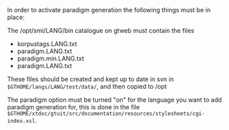 In order to activate paradigm generation the following things must be in place:

 The /opt/smi/LANG/bin catalogue on gtweb must contain the files
* korpustags.LANG.txt
* paradigm.LANG.txt
* paradigm.min.LANG.txt
* paradigm.LANG.txt

These files should be created and kept up to date in svn in
`$GTHOME/langs/LANG/test/data/`, and then copied to /opt

The paradigm option must be turned "on" for the language you
want to add paradigm generation for, this is done in the file
`$GTHOME/xtdoc/gtuit/src/documentation/resources/stylesheets/cgi-index.xsl`.
